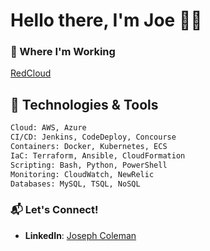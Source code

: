 # Hello there, I'm Joe 🧑‍🦰

### 💼 Where I'm Working 
[RedCloud](https://www.linkedin.com/company/redcloud-technologies-ltd/mycompany/)


## 🧰 Technologies & Tools

```bash
Cloud: AWS, Azure
CI/CD: Jenkins, CodeDeploy, Concourse
Containers: Docker, Kubernetes, ECS
IaC: Terraform, Ansible, CloudFormation
Scripting: Bash, Python, PowerShell
Monitoring: CloudWatch, NewRelic
Databases: MySQL, TSQL, NoSQL
```

### 📬 Let's Connect!

- **LinkedIn**: [Joseph Coleman](https://www.linkedin.com/in/joseph-coleman-073541233/)

